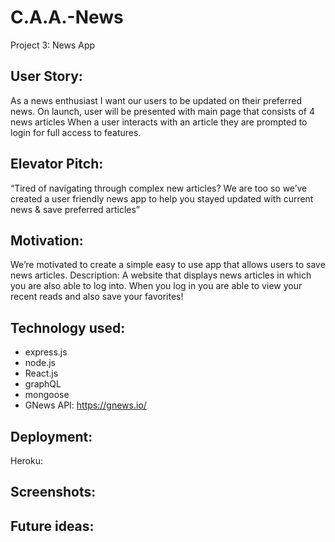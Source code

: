 # C.A.A.-News

Project 3: News App

## User Story:

As a news enthusiast I want our users to be updated on their preferred news.
On launch, user will be presented with main page that consists of 4 news articles
When a user interacts with an article they are prompted to login for full access to features.

## Elevator Pitch:

“Tired of navigating through complex new articles? We are too so we’ve created a user friendly news app to help you stayed updated with current news & save preferred articles”

## Motivation:

We’re motivated to create a simple easy to use app that allows users to save news articles.
Description:
A website that displays news articles in which you are also able to log into. When you log in you are able to view your recent reads and also save your favorites!

## Technology used:

- express.js
- node.js
- React.js
- graphQL
- mongoose
- GNews API: https://gnews.io/

## Deployment:

Heroku:

## Screenshots:

## Future ideas:
